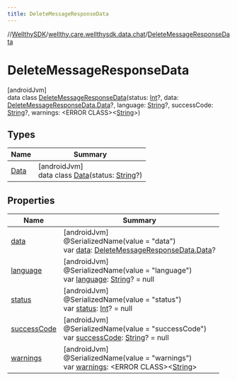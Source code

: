 ```yaml
---
title: DeleteMessageResponseData
---
```

//[WellthySDK](../../../index.html)/[wellthy.care.wellthysdk.data.chat](../index.html)/[DeleteMessageResponseData](index.html)



# DeleteMessageResponseData



[androidJvm]\
data class [DeleteMessageResponseData](index.html)(status: [Int](https://kotlinlang.org/api/latest/jvm/stdlib/kotlin/-int/index.html)?, data: [DeleteMessageResponseData.Data](-data/index.html)?, language: [String](https://kotlinlang.org/api/latest/jvm/stdlib/kotlin/-string/index.html)?, successCode: [String](https://kotlinlang.org/api/latest/jvm/stdlib/kotlin/-string/index.html)?, warnings: &lt;ERROR CLASS&gt;&lt;[String](https://kotlinlang.org/api/latest/jvm/stdlib/kotlin/-string/index.html)&gt;)



## Types


| Name | Summary |
|---|---|
| [Data](-data/index.html) | [androidJvm]<br>data class [Data](-data/index.html)(status: [String](https://kotlinlang.org/api/latest/jvm/stdlib/kotlin/-string/index.html)?) |


## Properties


| Name | Summary |
|---|---|
| [data](data.html) | [androidJvm]<br>@SerializedName(value = "data")<br>var [data](data.html): [DeleteMessageResponseData.Data](-data/index.html)? |
| [language](language.html) | [androidJvm]<br>@SerializedName(value = "language")<br>var [language](language.html): [String](https://kotlinlang.org/api/latest/jvm/stdlib/kotlin/-string/index.html)? = null |
| [status](status.html) | [androidJvm]<br>@SerializedName(value = "status")<br>var [status](status.html): [Int](https://kotlinlang.org/api/latest/jvm/stdlib/kotlin/-int/index.html)? = null |
| [successCode](success-code.html) | [androidJvm]<br>@SerializedName(value = "successCode")<br>var [successCode](success-code.html): [String](https://kotlinlang.org/api/latest/jvm/stdlib/kotlin/-string/index.html)? = null |
| [warnings](warnings.html) | [androidJvm]<br>@SerializedName(value = "warnings")<br>var [warnings](warnings.html): &lt;ERROR CLASS&gt;&lt;[String](https://kotlinlang.org/api/latest/jvm/stdlib/kotlin/-string/index.html)&gt; |


